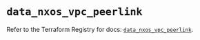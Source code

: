 # `data_nxos_vpc_peerlink`

Refer to the Terraform Registry for docs: [`data_nxos_vpc_peerlink`](https://registry.terraform.io/providers/ciscodevnet/nxos/0.5.10/docs/data-sources/vpc_peerlink).
